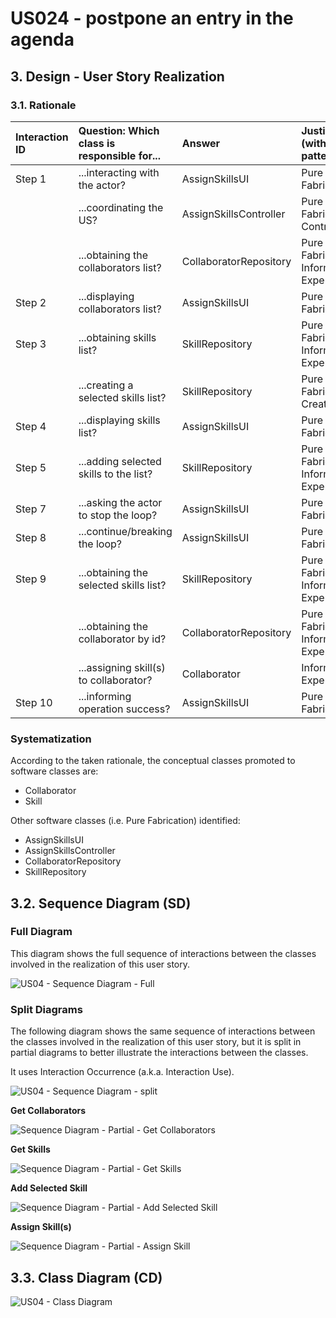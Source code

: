# US024 - postpone an entry in the agenda

## 3. Design - User Story Realization 

### 3.1. Rationale

| Interaction ID | Question: Which class is responsible for... | Answer                 | Justification (with patterns)        |
|:---------------|:--------------------------------------------|:-----------------------|:-------------------------------------|
| Step 1         | ...interacting with the actor?              | AssignSkillsUI         | Pure Fabrication                     |
|                | ...coordinating the US?                     | AssignSkillsController | Pure Fabrication, Controller         |
|                | ...obtaining the collaborators list?        | CollaboratorRepository | Pure Fabrication, Information Expert |
| Step 2         | ...displaying collaborators list?           | AssignSkillsUI         | Pure Fabrication                     |
| Step 3         | ...obtaining skills list?                   | SkillRepository        | Pure Fabrication, Information Expert |
|                | ...creating a selected skills list?         | SkillRepository        | Pure Fabrication, Creator            |
| Step 4         | ...displaying skills list?                  | AssignSkillsUI         | Pure Fabrication                     |
| Step 5         | ...adding selected skills to the list?      | SkillRepository        | Pure Fabrication, Information Expert |              
| Step 7         | ...asking the actor to stop the loop?       | AssignSkillsUI         | Pure Fabrication                     | 
| Step 8         | ...continue/breaking the loop?              | AssignSkillsUI         | Pure Fabrication                     | 
| Step 9         | ...obtaining the selected skills list?      | SkillRepository        | Pure Fabrication, Information Expert |
|                | ...obtaining the collaborator by id?        | CollaboratorRepository | Pure Fabrication, Information Expert |
|                | ...assigning skill(s) to collaborator?      | Collaborator           | Information Expert                   |
| Step 10        | ...informing operation success?             | AssignSkillsUI         | Pure Fabrication                     |

### Systematization ##

According to the taken rationale, the conceptual classes promoted to software classes are: 

* Collaborator
* Skill

Other software classes (i.e. Pure Fabrication) identified: 

* AssignSkillsUI  
* AssignSkillsController
* CollaboratorRepository
* SkillRepository

## 3.2. Sequence Diagram (SD)

### Full Diagram

This diagram shows the full sequence of interactions between the classes involved in the realization of this user story.

![US04 - Sequence Diagram - Full](svg/us004-sequence-diagram-full.svg)

### Split Diagrams

The following diagram shows the same sequence of interactions between the classes involved in the realization of this user story, but it is split in partial diagrams to better illustrate the interactions between the classes.

It uses Interaction Occurrence (a.k.a. Interaction Use).

![US04 - Sequence Diagram - split](svg/us004-sequence-diagram-split.svg)

**Get Collaborators**

![Sequence Diagram - Partial - Get Collaborators](svg/us004-sequence-diagram-partial-get-collaborators.svg)

**Get Skills**

![Sequence Diagram - Partial - Get Skills](svg/us004-sequence-diagram-partial-get-skills.svg)

**Add Selected Skill**

![Sequence Diagram - Partial - Add Selected Skill](svg/us004-sequence-diagram-partial-add-selected-skill.svg)

**Assign Skill(s)**

![Sequence Diagram - Partial - Assign Skill](svg/us004-sequence-diagram-partial-assign-skill.svg)

## 3.3. Class Diagram (CD)

![US04 - Class Diagram](svg/us004-class-diagram.svg)